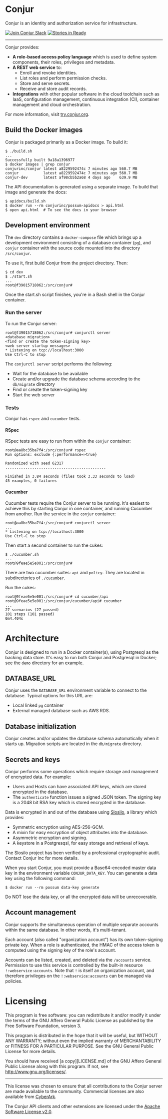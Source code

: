 # Conjur

Conjur is an identity and authorization service for infrastructure.

[![Join Conjur Slack](https://slackin-conjur.herokuapp.com/badge.svg)](https://slackin-conjur.herokuapp.com)
[![Stories in Ready](https://badge.waffle.io/conjurinc/jenkins-seed.png?label=ready&title=Ready)](http://waffle.io/conjurinc/jenkins-seed)

---

Conjur provides:

* **A role-based access policy language** which is used to define system components, their roles, privileges and metadata.
* **A REST web service** to:
  * Enroll and revoke identities.
  * List roles and perform permission checks.
  * Store and serve secrets.
  * Receive and store audit records.
* **Integrations** with other popular software in the cloud toolchain such as IaaS, configuration management, continuous integration (CI), container management and cloud orchestration.

For more information, visit [try.conjur.org](https://try.conjur.org).

## Build the Docker images

Conjur is packaged primarily as a Docker image. To build it:

```sh-session
$ ./build.sh
...
Successfully built 9a18a1396977
$ docker images | grep conjur
conjurinc/conjur latest a8229592474c 7 minutes ago 560.7 MB
conjur           latest a8229592474c 7 minutes ago 560.7 MB
conjur-dev       latest af98cb5b2a68 4 days ago    639.9 MB
```

The API documentation is generated using a separate image. To build that image and generate the docs:

```sh-session
$ apidocs/build.sh
$ docker run --rm conjurinc/possum-apidocs > api.html
$ open api.html  # To see the docs in your browser
```

## Development environment

The `dev` directory contains a `docker-compose` file which brings up a development environment consisting of a database container (`pg`), and `conjur` container with the source code mounted into the directory `/src/conjur`.

To use it, first build Conjur from the project directory. Then:

```sh-session
$ cd dev
$ ./start.sh
...
root@f39015718062:/src/conjur#
```

Once the start.sh script finishes, you're in a Bash shell in the Conjur container.

### Run the server

To run the Conjur server:

```sh-session
root@f39015718062:/src/conjur# conjurctl server
<database migration>
<find or create the token-signing key>
<web server startup messages>
* Listening on tcp://localhost:3000
Use Ctrl-C to stop
```

The `conjurctl server` script performs the following:

* Wait for the database to be available
* Create and/or upgrade the database schema according to the `db/migrate` directory
* Find or create the token-signing key
* Start the web server

### Tests

Conjur has `rspec` and `cucumber` tests.

#### RSpec

RSpec tests are easy to run from within the `conjur` container:

```sh-session
root@aa8bc35ba7f4:/src/conjur# rspec
Run options: exclude {:performance=>true}

Randomized with seed 62317
.............................................

Finished in 3.84 seconds (files took 3.33 seconds to load)
45 examples, 0 failures
```

#### Cucumber

Cucumber tests require the Conjur server to be running. It's easiest to achieve this by starting Conjur in one container, and running Cucumber from another. Run the service in the `conjur` container:

```sh-session
root@aa8bc35ba7f4:/src/conjur# conjurctl server
...
* Listening on tcp://localhost:3000
Use Ctrl-C to stop
```

Then start a second container to run the cukes:

```sh-session
$ ./cucumber.sh
...
root@9feae5e5e001:/src/conjur#
```

There are two cucumber suites: `api` and `policy`. They are located in subdirectories of `./cucumber`.

Run the cukes:

```sh-session
root@9feae5e5e001:/src/conjur# cd cucumber/api
root@9feae5e5e001:/src/conjur/cucumber/api# cucumber
...
27 scenarios (27 passed)
101 steps (101 passed)
0m4.404s
```

# Architecture

Conjur is designed to run in a Docker container(s), using Postgresql as the backing data store. It's easy to run both Conjur and Postgresql in Docker; see the `demo` directory for an example.

## DATABASE_URL

Conjur uses the `DATABASE_URL` environment variable to connect to the database. Typical options for this URL are:

* Local linked `pg` container
* External managed database such as AWS RDS.

## Database initialization

Conjur creates and/or updates the database schema automatically when it starts up. Migration scripts are located in the `db/migrate` directory.

## Secrets and keys

Conjur performs some operations which require storage and management of encrypted data. For example:

* Users and Hosts can have associated API keys, which are stored encrypted in the database.
* The `authenticate` function issues a signed JSON token. The signing key is a 2048 bit RSA key which is stored encrypted in the database.

Data is encrypted in and out of the database using [Slosilo](https://github.com/conjurinc/slosilo), a library which provides:

* Symmetric encryption using AES-256-GCM.
* A mixin for easy encryption of object attributes into the database.
* Asymmetric encryption and signing.
* A keystore in a Postgresqsl, for easy storage and retrieval of keys.

The Slosilo project has been verified by a professional cryptographic audit. Contact Conjur Inc for more details.

When you start Conjur, you must provide a Base64-encoded master data key in the environment variable `CONJUR_DATA_KEY`. You can generate a data key using the following command:

```
$ docker run --rm possum data-key generate
```

Do NOT lose the data key, or all the encrypted data will be unrecoverable.

## Account management

Conjur supports the simultaneous operation of multiple separate accounts within the same database. In other words, it's multi-tenant.

Each account (also called "organization account") has its own token-signing private key. When a role is authenticated, the HMAC of the access token is computed using the signing key of the role's account.

Accounts can be listed, created, and deleted via the `/accounts` service. Permission to use this service is controlled by the built-in resource `!:webservice:accounts`. Note that `!` is itself an organization account, and therefore privileges on the `!:webservice:accounts` can be managed via policies.

# Licensing

This program is free software: you can redistribute it and/or modify it under
the terms of the GNU Affero General Public License as published by the Free Software
Foundation, version 3.

This program is distributed in the hope that it will be useful, but WITHOUT ANY
WARRANTY; without even the implied warranty of MERCHANTABILITY or FITNESS FOR A
PARTICULAR PURPOSE. See the GNU General Public License for more details.

You should have received [a copy][LICENSE.md] of the GNU Affero General Public
License along with this program. If not, see <http://www.gnu.org/licenses/>.

---

This license was chosen to ensure that all contributions to the Conjur server
are made available to the community. Commercial licenses are also available
from [CyberArk](https://www.cyberark.com).

The Conjur API clients and other extensions are licensed under
the [Apache Software License v2.0](http://www.apache.org/licenses/LICENSE-2.0).

